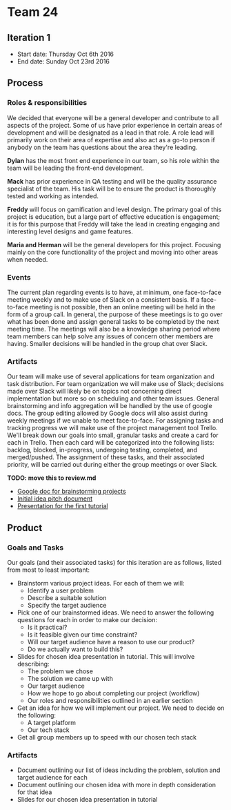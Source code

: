 # Team 24

## Iteration 1

 * Start date: Thursday Oct 6th 2016
 * End date: Sunday Oct 23rd 2016

## Process

### Roles & responsibilities

We decided that everyone will be a general developer and contribute to all aspects of the project. Some of us have prior experience in certain areas of development and will be designated as a lead in that role. A role lead will primarily work on their area of expertise and also act as a go-to person if anybody on the team has questions about the area they're leading.

**Dylan** has the most front end experience in our team, so his role within the team will be leading the front-end development.

**Mack** has prior experience in QA testing and will be the quality assurance specialist of the team. His task will be to ensure the product is thoroughly tested and working as intended.

**Freddy** will focus on gamification and level design. The primary goal of this project is education, but a large part of effective education is engagement; it is for this purpose that Freddy will take the lead in creating engaging and interesting level designs and game features.

**Maria and Herman** will be the general developers for this project. Focusing mainly on the core functionality of the project and moving into other areas when needed.

### Events

The current plan regarding events is to have, at minimum, one face-to-face meeting weekly and to make use of Slack on a consistent basis. If a face-to-face meeting is not possible, then an online meeting will be held in the form of a group call. In general, the purpose of these meetings is to go over what has been done and assign general tasks to be completed by the next meeting time. The meetings will also be a knowledge sharing period where team members can help solve any issues of concern other members are having. Smaller decisions will be handled in the group chat over Slack.
 
### Artifacts

Our team will make use of several applications for team organization and task distribution. For team organization we will make use of Slack; decisions made over Slack will likely be on topics not concerning direct implementation but more so on scheduling and other team issues. General brainstorming and info aggregation will be handled by the use of google docs. The group editing allowed by Google docs will also assist during weekly meetings if we unable to meet face-to-face. For assigning tasks and tracking progress we will make use of the project management tool Trello. We'll break down our goals into small, granular tasks and create a card for each in Trello. Then each card will be categorized into the following lists: backlog, blocked, in-progress, undergoing testing, completed, and merged/pushed. The assignment of these tasks, and their associated priority, will be carried out during either the group meetings or over Slack.

**TODO: move this to review.md**
* [Google doc for brainstorming projects](https://docs.google.com/document/d/1tk2mM-Xtwt5FsJttGMynXladwTwrXXg8JyssoEF-3R4)
* [Initial idea pitch document](https://docs.google.com/document/d/1ZudBNRvR8-_ENPn0iIKP1kgpEqE3eHTR9S8XgofgTZ0)
* [Presentation for the first tutorial](https://docs.google.com/presentation/d/11heSnry-yuDU1Bd7YDkrXR6Lu127vbpL4n35MP0dL-g)

## Product

### Goals and Tasks

Our goals (and their associated tasks) for this iteration are as follows, listed from most to least important:

* Brainstorm various project ideas. For each of them we will:
  * Identify a user problem
  * Describe a suitable solution
  * Specify the target audience
* Pick one of our brainstormed ideas. We need to answer the following questions for each in order to make our decision:
  * Is it practical?
  * Is it feasible given our time constraint?
  * Will our target audience have a reason to use our product?
  * Do we actually want to build this?
* Slides for chosen idea presentation in tutorial. This will involve describing:
  * The problem we chose
  * The solution we came up with
  * Our target audience
  * How we hope to go about completing our project (workflow)
  * Our roles and responsibilities outlined in an earlier section
* Get an idea for how we will implement our project. We need to decide on the following:
  * A target platform
  * Our tech stack
* Get all group members up to speed with our chosen tech stack

### Artifacts

* Document outlining our list of ideas including the problem, solution and target audience for each
* Document outlining our chosen idea with more in depth consideration for that idea
* Slides for our chosen idea presentation in tutorial
